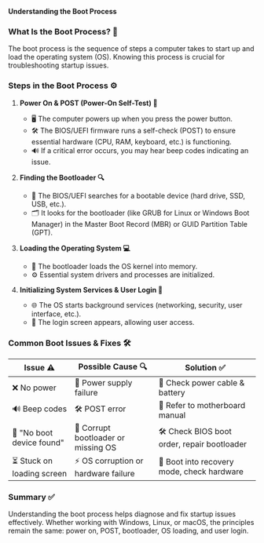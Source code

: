 **Understanding the Boot Process**

### What Is the Boot Process? 🔄
The boot process is the sequence of steps a computer takes to start up and load the operating system (OS). Knowing this process is crucial for troubleshooting startup issues.

### Steps in the Boot Process ⚙️
1. **Power On & POST (Power-On Self-Test) 🔌**
   - 🖥️ The computer powers up when you press the power button.
   - 🛠️ The BIOS/UEFI firmware runs a self-check (POST) to ensure essential hardware (CPU, RAM, keyboard, etc.) is functioning.
   - 🔊 If a critical error occurs, you may hear beep codes indicating an issue.

2. **Finding the Bootloader 🔍**
   - 💾 The BIOS/UEFI searches for a bootable device (hard drive, SSD, USB, etc.).
   - 🗂️ It looks for the bootloader (like GRUB for Linux or Windows Boot Manager) in the Master Boot Record (MBR) or GUID Partition Table (GPT).

3. **Loading the Operating System 💻**
   - 🚀 The bootloader loads the OS kernel into memory.
   - ⚙️ Essential system drivers and processes are initialized.

4. **Initializing System Services & User Login 🔄**
   - 🌐 The OS starts background services (networking, security, user interface, etc.).
   - 👤 The login screen appears, allowing user access.

### Common Boot Issues & Fixes 🛠️
| Issue ⚠️ | Possible Cause 🔍 | Solution ✅ |
|--------|---------------|----------|
| ❌ No power | 🔌 Power supply failure | 🔄 Check power cable & battery |
| 🔊 Beep codes | 🛠️ POST error | 📖 Refer to motherboard manual |
| 🚫 "No boot device found" | 🔎 Corrupt bootloader or missing OS | 🛠️ Check BIOS boot order, repair bootloader |
| ⏳ Stuck on loading screen | ⚡ OS corruption or hardware failure | 🔧 Boot into recovery mode, check hardware |

### Summary ✅
Understanding the boot process helps diagnose and fix startup issues effectively. Whether working with Windows, Linux, or macOS, the principles remain the same: power on, POST, bootloader, OS loading, and user login.


